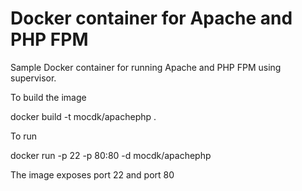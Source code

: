 Docker container for Apache and PHP FPM
=======================================


Sample Docker container for running Apache and PHP FPM using supervisor.

To build the image

  docker build -t mocdk/apachephp .

To run

 docker run -p 22 -p 80:80 -d mocdk/apachephp

The image exposes port 22 and port 80